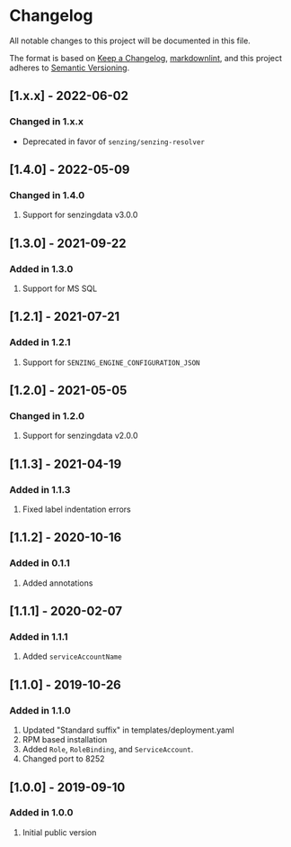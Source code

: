 # Changelog

All notable changes to this project will be documented in this file.

The format is based on [Keep a Changelog](https://keepachangelog.com/en/1.0.0/),
[markdownlint](https://dlaa.me/markdownlint/),
and this project adheres to [Semantic Versioning](https://semver.org/spec/v2.0.0.html).

## [1.x.x] - 2022-06-02

### Changed in 1.x.x

- Deprecated in favor of `senzing/senzing-resolver`

## [1.4.0] - 2022-05-09

### Changed in 1.4.0

1. Support for senzingdata v3.0.0

## [1.3.0] - 2021-09-22

### Added in 1.3.0

1. Support for MS SQL

## [1.2.1] - 2021-07-21

### Added in 1.2.1

1. Support for `SENZING_ENGINE_CONFIGURATION_JSON`

## [1.2.0] - 2021-05-05

### Changed in 1.2.0

1. Support for senzingdata v2.0.0

## [1.1.3] - 2021-04-19

### Added in 1.1.3

1. Fixed label indentation errors

## [1.1.2] - 2020-10-16

### Added in 0.1.1

1. Added annotations

## [1.1.1] - 2020-02-07

### Added in 1.1.1

1. Added `serviceAccountName`

## [1.1.0] - 2019-10-26

### Added in 1.1.0

1. Updated "Standard suffix" in templates/deployment.yaml
1. RPM based installation
1. Added `Role`, `RoleBinding`, and `ServiceAccount`.
1. Changed port to 8252

## [1.0.0] - 2019-09-10

### Added in 1.0.0

1. Initial public version
